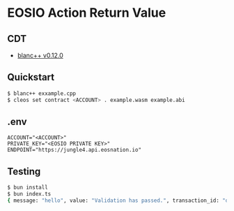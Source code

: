 # EOSIO Action Return Value

## CDT

- [blanc++ v0.12.0](https://github.com/haderech/blanc)

## Quickstart

```bash
$ blanc++ exxample.cpp
$ cleos set contract <ACCOUNT> . example.wasm example.abi
```

## .env

```env
ACCOUNT="<ACCOUNT>"
PRIVATE_KEY="<EOSIO PRIVATE KEY>"
ENDPOINT="https://jungle4.api.eosnation.io"
```

## Testing

```bash
$ bun install
$ bun index.ts
{ message: "hello", value: "Validation has passed.", transaction_id: "d5127eb0a8bf94a0682bc61d4cb7f820870d5d9315dbdca90796c7cc5436614f" }
```